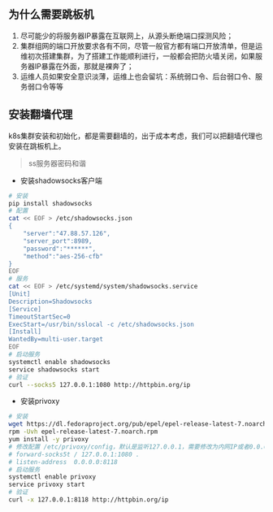 ## 为什么需要跳板机
1. 尽可能少的将服务器IP暴露在互联网上，从源头断绝端口探测风险；
2. 集群组网的端口开放要求各有不同，尽管一般官方都有端口开放清单，但是运维初次搭建集群，为了搭建工作能顺利进行，一般都会把防火墙关闭，如果服务器IP暴露在外面，那就是裸奔了；
3. 运维人员如果安全意识淡薄，运维上也会留坑：系统弱口令、后台弱口令、服务弱口令等等

## 安装翻墙代理
k8s集群安装和初始化，都是需要翻墙的，出于成本考虑，我们可以把翻墙代理也安装在跳板机上。

> ss服务器密码和谐

- 安装shadowsocks客户端

```bash
# 安装
pip install shadowsocks
# 配置
cat << EOF > /etc/shadowsocks.json
{
    "server":"47.88.57.126",
    "server_port":8989,
    "password":"******",
    "method":"aes-256-cfb"
}
EOF
# 服务
cat << EOF > /etc/systemd/system/shadowsocks.service
[Unit]
Description=Shadowsocks
[Service]
TimeoutStartSec=0
ExecStart=/usr/bin/sslocal -c /etc/shadowsocks.json
[Install]
WantedBy=multi-user.target
EOF
# 启动服务
systemctl enable shadowsocks
service shadowsocks start
# 验证
curl --socks5 127.0.0.1:1080 http://httpbin.org/ip
```

- 安装privoxy

```bash
# 安装
wget https://dl.fedoraproject.org/pub/epel/epel-release-latest-7.noarch.rpm
rpm -Uvh epel-release-latest-7.noarch.rpm
yum install -y privoxy
# 修改配置 /etc/privoxy/config，默认是监听127.0.0.1，需要修改为内网IP或者0.0.0.0全开放
# forward-socks5t / 127.0.0.1:1080 .
# listen-address  0.0.0.0:8118
# 启动服务
systemctl enable privoxy
service privoxy start
# 验证
curl -x 127.0.0.1:8118 http://httpbin.org/ip
```